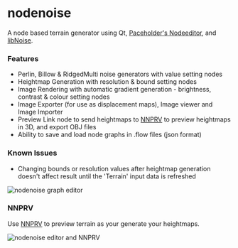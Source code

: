 # nodenoise

A node based terrain generator using Qt, [Paceholder's Nodeeditor](https://github.com/paceholder/nodeeditor), and [libNoise](http://libnoise.sourceforge.net/index.html).

### Features

* Perlin, Billow & RidgedMulti noise generators with value setting nodes
* Heightmap Generation with resolution & bound setting nodes
* Image Rendering with automatic gradient generation - brightness, contrast & colour setting nodes
* Image Exporter (for use as displacement maps), Image viewer and Image Importer
* Preview Link node to send heightmaps to [NNPRV](https://github.com/aarondemolder/NNPRV) to preview heightmaps in 3D, and export OBJ files
* Ability to save and load node graphs in .flow files (json format)

### Known Issues

* Changing bounds or resolution values after heightmap generation doesn't affect result until the 'Terrain' input data is refreshed

![nodenoise graph editor](https://i.imgur.com/OIOE8md.jpg)

### NNPRV

Use [NNPRV](https://github.com/aarondemolder/NNPRV) to preview terrain as your generate your heightmaps.

![nodenoise editor and NNPRV](https://i.imgur.com/Kzemjit.jpg)
